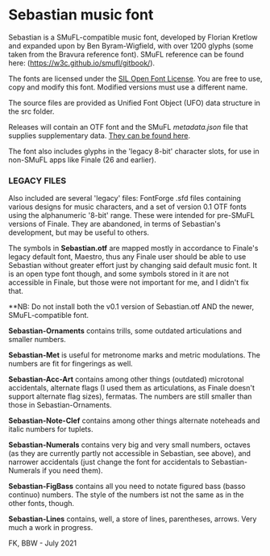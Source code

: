 # Sebastian music font

Sebastian is a SMuFL-compatible music font, developed by Florian Kretlow and expanded upon by Ben Byram-Wigfield, with over 1200 glyphs (some taken from the Bravura reference font). SMuFL reference can be found here: (https://w3c.github.io/smufl/gitbook/). 

The fonts are licensed under the [SIL Open Font License](http://scripts.sil.org/ofl). You are free to use, copy and modify this font. Modified versions must use a different name.

The source files are provided as Unified Font Object (UFO) data structure in the src folder.

Releases will contain an OTF font and the SMuFL *metadata.json* file that supplies supplementary data. [They can be found here](https://github.com/fkretlow/sebastian/releases).

The font also includes glyphs in the 'legacy 8-bit' character slots, for use in non-SMuFL apps like Finale (26 and earlier).
 
### LEGACY FILES

Also included are several 'legacy' files: FontForge .sfd files containing various designs for music characters, and a set of version 0.1 OTF fonts using the alphanumeric '8-bit' range. These were intended for pre-SMuFL versions of Finale. They are abandoned, in terms of Sebastian's development, but may be useful to others. 

The symbols in **Sebastian.otf** are mapped mostly in accordance to Finale's legacy default font, Maestro, thus any Finale user should be able to use Sebastian without greater effort just by changing said default music font. It is an open type font though, and some symbols stored in it are not accessible in Finale, but those were not important for me, and I didn't fix that.

**NB: Do not install both the v0.1 version of Sebastian.otf AND the newer, SMuFL-compatible font.

**Sebastian-Ornaments** contains trills, some outdated articulations and smaller numbers.

**Sebastian-Met** is useful for metronome marks and metric modulations. The numbers are fit for fingerings as well.

**Sebastian-Acc-Art** contains among other things (outdated) microtonal accidentals, alternate flags (I used them as articulations, as Finale doesn't support alternate flag sizes), fermatas. The numbers are still smaller than those in Sebastian-Ornaments.

**Sebastian-Note-Clef** contains among other things alternate noteheads and italic numbers for tuplets.

**Sebastian-Numerals** contains very big and very small numbers, octaves (as they are currently partly not accessible in Sebastian, see above), and narrower accidentals (just change the font for accidentals to Sebastian-Numerals if you need them).

**Sebastian-FigBass** contains all you need to notate figured bass (basso continuo) numbers. The style of the numbers ist not the same as in the other fonts, though.

**Sebastian-Lines** contains, well, a store of lines, parentheses, arrows. Very much a work in progress.


FK, BBW - July 2021
